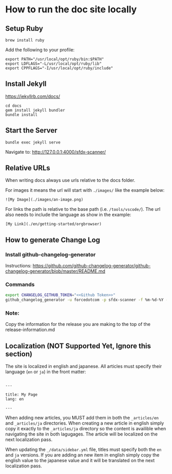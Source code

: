 # How to run the doc site locally

## Setup Ruby

```
brew install ruby
```

Add the following to your profile:

```
export PATH="/usr/local/opt/ruby/bin:$PATH"
export LDFLAGS="-L/usr/local/opt/ruby/lib"
export CPPFLAGS="-I/usr/local/opt/ruby/include"
```

## Install Jekyll

https://jekyllrb.com/docs/

```
cd docs
gem install jekyll bundler
bundle install
```

## Start the Server

```
bundle exec jekyll serve
```

Navigate to: http://127.0.0.1:4000/sfdx-scanner/


## Relative URLs

When writing docs always use urls relative to the docs folder.

For images it means the url will start with `./images/` like the example below:

```
![My Image](./images/an-image.png)
```

For links the path is relative to the base path (i.e. `/tools/vscode/`). The url also needs to include the language as show in the example:

```
[My Link](./en/getting-started/orgbrowser)
```

## How to generate Change Log

### Install github-changelog-generator

Instructions: https://github.com/github-changelog-generator/github-changelog-generator/blob/master/README.md

### Commands

```bash
export CHANGELOG_GITHUB_TOKEN="<<Github Token>>"
github_changelog_generator -u forcedotcom -p sfdx-scanner -f %m-%d-%Y --no-author --exclude-tags-regex "tag-test*" --no-verbose --since-tag vX.Y.Z

```

### Note:
Copy the information for the release you are making to the top of the release-information.md

## Localization (NOT Supported Yet, Ignore this section)

The site is localized in english and japanese. All articles must specify their language (`en` or `ja`) in the front matter:

```

---

title: My Page
lang: en

---

```

When adding new articles, you MUST add them in both the `_articles/en` and `_articles/ja` directories. When creating a new article in english simply copy it exactly to the `_articles/ja` directory so the content is availible when navigating the site in both lagugages. The article will be localized on the next localization pass.

When updating the `_/data/sidebar.yml` file, titles must specify both the `en` and `ja` versions. If you are adding an new item in english simply copy the english value to the japanese value and it will be translated on the next localization pass.

```

```
